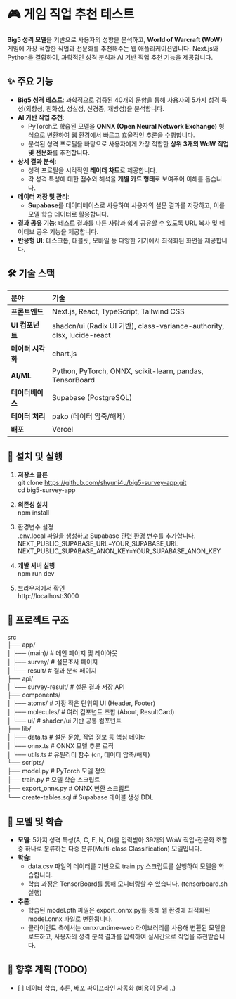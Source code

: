 # **🎮 게임 직업 추천 테스트**

**Big5 성격 모델**을 기반으로 사용자의 성향을 분석하고, **World of Warcraft (WoW)** 게임에 가장 적합한 직업과 전문화를 추천해주는 웹 애플리케이션입니다. Next.js와 Python을 결합하여, 과학적인 성격 분석과 AI 기반 직업 추천 기능을 제공합니다.

## **✨ 주요 기능**

* **Big5 성격 테스트**: 과학적으로 검증된 40개의 문항을 통해 사용자의 5가지 성격 특성(외향성, 친화성, 성실성, 신경증, 개방성)을 분석합니다.  
* **AI 기반 직업 추천**:  
  * PyTorch로 학습된 모델을 **ONNX (Open Neural Network Exchange)** 형식으로 변환하여 웹 환경에서 빠르고 효율적인 추론을 수행합니다.  
  * 분석된 성격 프로필을 바탕으로 사용자에게 가장 적합한 **상위 3개의 WoW 직업 및 전문화**를 추천합니다.  
* **상세 결과 분석**:  
  * 성격 프로필을 시각적인 **레이더 차트**로 제공합니다.  
  * 각 성격 특성에 대한 점수와 해석을 **개별 카드 형태**로 보여주어 이해를 돕습니다.  
* **데이터 저장 및 관리**:  
  * **Supabase**를 데이터베이스로 사용하여 사용자의 설문 결과를 저장하고, 이를 모델 학습 데이터로 활용합니다.  
* **결과 공유 기능**: 테스트 결과를 다른 사람과 쉽게 공유할 수 있도록 URL 복사 및 네이티브 공유 기능을 제공합니다.  
* **반응형 UI**: 데스크톱, 태블릿, 모바일 등 다양한 기기에서 최적화된 화면을 제공합니다.

## **🛠️ 기술 스택**

| 분야 | 기술 |
| :---- | :---- |
| **프론트엔드** | Next.js, React, TypeScript, Tailwind CSS |
| **UI 컴포넌트** | shadcn/ui (Radix UI 기반), class-variance-authority, clsx, lucide-react |
| **데이터 시각화** | chart.js |
| **AI/ML** | Python, PyTorch, ONNX, scikit-learn, pandas, TensorBoard |
| **데이터베이스** | Supabase (PostgreSQL) |
| **데이터 처리** | pako (데이터 압축/해제) |
| **배포** | Vercel |

## **🚀 설치 및 실행**

1. **저장소 클론**  
   git clone https://github.com/shyuni4u/big5-survey-app.git  
   cd big5-survey-app

2. **의존성 설치**  
   npm install

3. 환경변수 설정  
   .env.local 파일을 생성하고 Supabase 관련 환경 변수를 추가합니다.  
   NEXT\_PUBLIC\_SUPABASE\_URL=YOUR\_SUPABASE\_URL  
   NEXT\_PUBLIC\_SUPABASE\_ANON\_KEY=YOUR\_SUPABASE\_ANON\_KEY

4. **개발 서버 실행**  
   npm run dev

5. 브라우저에서 확인  
   http://localhost:3000

## **📁 프로젝트 구조**

src  
├── app/  
│   ├── (main)/           \# 메인 페이지 및 레이아웃  
│   ├── survey/           \# 설문조사 페이지  
│   └── result/           \# 결과 분석 페이지  
├── api/  
│   └── survey-result/    \# 설문 결과 저장 API  
├── components/  
│   ├── atoms/            \# 가장 작은 단위의 UI (Header, Footer)  
│   ├── molecules/        \# 여러 컴포넌트 조합 (About, ResultCard)  
│   └── ui/               \# shadcn/ui 기반 공통 컴포넌트  
├── lib/  
│   ├── data.ts           \# 설문 문항, 직업 정보 등 핵심 데이터  
│   ├── onnx.ts           \# ONNX 모델 추론 로직  
│   └── utils.ts          \# 유틸리티 함수 (cn, 데이터 압축/해제)  
└── scripts/  
    ├── model.py          \# PyTorch 모델 정의  
    ├── train.py          \# 모델 학습 스크립트  
    ├── export\_onnx.py    \# ONNX 변환 스크립트  
    └── create-tables.sql \# Supabase 테이블 생성 DDL

## **🧠 모델 및 학습**

* **모델**: 5가지 성격 특성(A, C, E, N, O)을 입력받아 39개의 WoW 직업-전문화 조합 중 하나로 분류하는 다중 분류(Multi-class Classification) 모델입니다.  
* **학습**:  
  * data.csv 파일의 데이터를 기반으로 train.py 스크립트를 실행하여 모델을 학습합니다.  
  * 학습 과정은 TensorBoard를 통해 모니터링할 수 있습니다. (tensorboard.sh 실행)  
* **추론**:  
  * 학습된 model.pth 파일은 export\_onnx.py를 통해 웹 환경에 최적화된 model.onnx 파일로 변환됩니다.  
  * 클라이언트 측에서는 onnxruntime-web 라이브러리를 사용해 변환된 모델을 로드하고, 사용자의 성격 분석 결과를 입력하여 실시간으로 직업을 추천받습니다.

## **📝 향후 계획 (TODO)**

* \[ \] 데이터 학습, 추론, 배포 파이프라인 자동화 (비용이 문제 ..)
